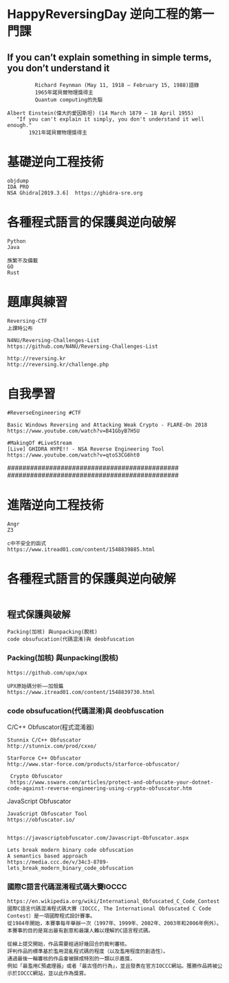 # HappyReversingDay 逆向工程的第一門課

## If you can’t explain something in simple terms, you don’t understand it
```
         Richard Feynman (May 11, 1918 – February 15, 1988)語錄
         1965年諾貝爾物理獎得主
         Quantum computing的先驅
```

```
Albert Einstein(偉大的愛因斯坦) (14 March 1879 – 18 April 1955)
   "If you can't explain it simply, you don't understand it well enough."
       1921年諾貝爾物理獎得主
```
# 基礎逆向工程技術
```
objdump
IDA PRO
NSA Ghidra[2019.3.6]  https://ghidra-sre.org
```
# 各種程式語言的保護與逆向破解
```
Python
Java

族繁不及備載
GO
Rust
```
# 題庫與練習
```
Reversing-CTF
上課時公布
```

```
N4NU/Reversing-Challenges-List
https://github.com/N4NU/Reversing-Challenges-List
```

```
http://reversing.kr
http://reversing.kr/challenge.php
```

# 自我學習
```
#ReverseEngineering #CTF

Basic Windows Reversing and Attacking Weak Crypto - FLARE-On 2018
https://www.youtube.com/watch?v=B41GbyB7H5U
```
```
#MakingOf #LiveStream
[Live] GHIDRA HYPE!! - NSA Reverse Engineering Tool
https://www.youtube.com/watch?v=qtoS3CG6ht0

```


#############################################
#############################################
# 進階逆向工程技術

```
Angr
Z3
```

```
c中不安全的函式
https://www.itread01.com/content/1548839885.html
```


# 各種程式語言的保護與逆向破解
```

```
## 程式保護與破解
```
Packing(加核) 與unpacking(脫核) 
code obsufucation(代碼混淆)與 deobfuscation

```
### Packing(加核) 與unpacking(脫核) 
```
https://github.com/upx/upx

UPX原始碼分析——加殼篇
https://www.itread01.com/content/1548839730.html
```
### code obsufucation(代碼混淆)與 deobfuscation


C/C++ Obfuscator(程式混淆器)
```
Stunnix C/C++ Obfuscator
http://stunnix.com/prod/cxxo/  
```
```
StarForce C++ Obfuscator
http://www.star-force.com/products/starforce-obfuscator/
```
```
 Crypto Obfuscator
 https://www.ssware.com/articles/protect-and-obfuscate-your-dotnet-code-against-reverse-engineering-using-crypto-obfuscator.htm
```
JavaScript Obfuscator
```
JavaScript Obfuscator Tool
https://obfuscator.io/
```
```

https://javascriptobfuscator.com/Javascript-Obfuscator.aspx
```
```
Lets break modern binary code obfuscation
A semantics based approach
https://media.ccc.de/v/34c3-8789-lets_break_modern_binary_code_obfuscation
```
### 國際C語言代碼混淆程式碼大賽IOCCC
```
https://en.wikipedia.org/wiki/International_Obfuscated_C_Code_Contest
國際C語言代碼混淆程式碼大賽（IOCCC, The International Obfuscated C Code Contest）是一項國際程式設計賽事。
從1984年開始，本賽事每年舉辦一次（1997年、1999年、2002年、2003年和2006年例外）。
本賽事的目的是寫出最有創意和最讓人難以理解的C語言程式碼。

從線上提交開始，作品需要經過好幾回合的裁判審核。
評判作品的標準基於濫用混亂程式碼的程度（以及濫用程度的創造性）。
通過最後一輪審核的作品會被歸成特別的一類以示嘉獎，
例如「最濫用C預處理器」或者「最古怪的行為」，並且發表在官方IOCCC網站。獲勝作品將被公示於IOCCC網站，並以此作為獎賞。
```

